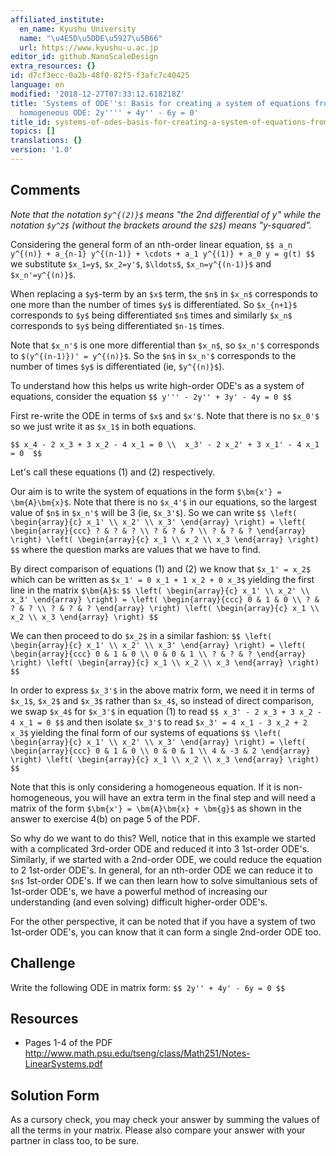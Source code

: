 ```yaml
---
affiliated_institute:
  en_name: Kyushu University
  name: "\u4E5D\u5DDE\u5927\u5B66"
  url: https://www.kyushu-u.ac.jp
editor_id: github.NanoScaleDesign
extra_resources: {}
id: d7cf3ecc-0a2b-48f0-82f5-f3afc7c40425
language: en
modified: '2018-12-27T07:33:12.618218Z'
title: 'Systems of ODE''s: Basis for creating a system of equations from a single
  homogeneous ODE: 2y'''' + 4y'' - 6y = 0'
title_id: systems-of-odes-basis-for-creating-a-system-of-equations-from-a-single-homogeneous-ode-2y-4y-6y-0
topics: []
translations: {}
version: '1.0'
---
```


## Comments
*Note that the notation `$y^{(2)}$` means "the 2nd differential of y" while the notation `$y^2$` (without the brackets around the `$2$`) means "y-squared".*

Considering the general form of an nth-order linear equation,
`$$
    a_n y^{(n)} + a_{n-1} y^{(n-1)} + \cdots + a_1 y^{(1)} + a_0 y = g(t)
$$`
we substitute `$x_1=y$`, `$x_2=y'$`, `$\ldots$`, `$x_n=y^{(n-1)}$` and `$x_n'=y^{(n)}$`.

When replacing a `$y$`-term by an `$x$` term, the `$n$` in `$x_n$` corresponds to one more than the number of times `$y$` is differentiated. So `$x_{n+1}$` corresponds to `$y$` being differentiated `$n$` times and similarly `$x_n$` corresponds to `$y$` being differentiated `$n-1$` times.

Note that `$x_n'$` is one more differential than `$x_n$`, so `$x_n'$` corresponds to `$(y^{(n-1)})' = y^{(n)}$`.
So the `$n$` in `$x_n'$` corresponds to the number of times `$y$` is differentiated (ie, `$y^{(n)}$`).

To understand how this helps us write high-order ODE's as a system of equations, consider the equation
`$$
    y''' - 2y'' + 3y' - 4y = 0
$$`

First re-write the ODE in terms of `$x$` and `$x'$`. Note that there is no `$x_0'$` so we just write it as `$x_1$` in both equations.

`$$
    x_4 - 2 x_3 + 3 x_2 - 4 x_1 = 0 \\ 
    x_3' - 2 x_2' + 3 x_1' - 4 x_1 = 0 
$$`

Let's call these equations (1) and (2) respectively.

Our aim is to write the system of equations in the form `$\bm{x'} = \bm{A}\bm{x}$`. Note that there is no `$x_4'$` in our equations, so the largest value of `$n$` in `$x_n'$` will be 3 (ie, `$x_3'$`). So we can write
`$$
    \left(
        \begin{array}{c}
            x_1' \\
            x_2' \\
            x_3'
        \end{array}
    \right)
    =
    \left(
        \begin{array}{ccc}
            ? & ? & ? \\
            ? & ? & ? \\
            ? & ? & ?
        \end{array}
    \right)
    \left(
        \begin{array}{c}
            x_1 \\
            x_2 \\
            x_3
        \end{array}
    \right)
$$`
where the question marks are values that we have to find.

By direct comparison of equations (1) and (2) we know that `$x_1' = x_2$` which can be written as `$x_1' = 0 x_1 + 1 x_2 + 0 x_3$` yielding the first line in the matrix `$\bm{A}$`:
`$$
    \left(
        \begin{array}{c}
            x_1' \\
            x_2' \\
            x_3'
        \end{array}
    \right)
    =
    \left(
        \begin{array}{ccc}
            0 & 1 & 0 \\
            ? & ? & ? \\
            ? & ? & ?
        \end{array}
    \right)
    \left(
        \begin{array}{c}
            x_1 \\
            x_2 \\
            x_3
        \end{array}
    \right)
$$`

We can then proceed to do `$x_2$` in a similar fashion:
`$$
    \left(
        \begin{array}{c}
            x_1' \\
            x_2' \\
            x_3'
        \end{array}
    \right)
    =
    \left(
        \begin{array}{ccc}
            0 & 1 & 0 \\
            0 & 0 & 1 \\
            ? & ? & ?
        \end{array}
    \right)
    \left(
        \begin{array}{c}
            x_1 \\
            x_2 \\
            x_3
        \end{array}
    \right)
$$`

In order to express `$x_3'$` in the above matrix form, we need it in terms of `$x_1$`, `$x_2$` and `$x_3$` rather than `$x_4$`, so instead of direct comparison, we swap `$x_4$` for `$x_3'$` in equation (1) to read
`$$
    x_3' - 2 x_3 + 3 x_2 - 4 x_1 = 0
$$`
and then isolate `$x_3'$` to read `$x_3' = 4 x_1 - 3 x_2 + 2 x_3$` yielding the final form of our systems of equations
`$$
    \left(
        \begin{array}{c}
            x_1' \\
            x_2' \\
            x_3'
        \end{array}
    \right)
    =
    \left(
        \begin{array}{ccc}
            0 & 1 & 0 \\
            0 & 0 & 1 \\
            4 & -3 & 2
        \end{array}
    \right)
    \left(
        \begin{array}{c}
            x_1 \\
            x_2 \\
            x_3
        \end{array}
    \right)
$$`

Note that this is only considering a homogeneous equation. If it is non-homogeneous, you will have an extra term in the final step and will need a matrix of the form  `$\bm{x'} = \bm{A}\bm{x} + \bm{g}$` as shown in the answer to exercise 4(b) on page 5 of the PDF.

So why do we want to do this? Well, notice that in this example we started with a complicated 3rd-order ODE and reduced it into 3 1st-order ODE's. Similarly, if we started with a 2nd-order ODE, we could reduce the equation to 2 1st-order ODE's. In general, for an nth-order ODE we can reduce it to `$n$` 1st-order ODE's. If we can then learn how to solve simultanious sets of 1st-order ODE's, we have a powerful method of increasing our understanding (and even solving) difficult higher-order ODE's. 

For the other perspective, it can be noted that if you have a system of two 1st-order ODE's, you can know that it can form a single 2nd-order ODE too. 

## Challenge
Write the following ODE in matrix form:
`$$
2y'' + 4y' - 6y = 0
$$`

## Resources
-  Pages 1-4 of the PDF http://www.math.psu.edu/tseng/class/Math251/Notes-LinearSystems.pdf


## Solution Form
As a cursory check, you may check your answer by summing the values of all the terms in your matrix. Please also compare your answer with your partner in class too, to be sure.
